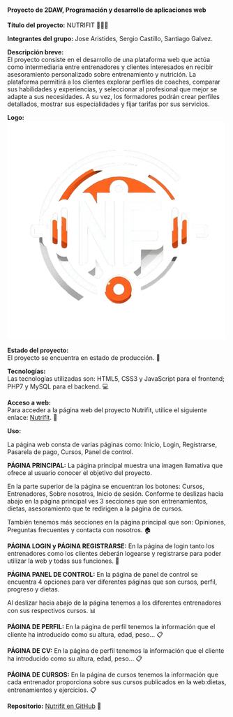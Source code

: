#### Proyecto de 2DAW, Programación y desarrollo de aplicaciones web

**Título del proyecto:** NUTRIFIT 🏋️‍♂️🥗

**Integrantes del grupo:** Jose Aristides, Sergio Castillo, Santiago Galvez.

**Descripción breve:**  
El proyecto consiste en el desarrollo de una plataforma web que actúa como intermediaria entre entrenadores y clientes interesados en recibir asesoramiento personalizado sobre entrenamiento y nutrición. La plataforma permitirá a los clientes explorar perfiles de coaches, comparar sus habilidades y experiencias, y seleccionar al profesional que mejor se adapte a sus necesidades. A su vez, los formadores podrán crear perfiles detallados, mostrar sus especialidades y fijar tarifas por sus servicios.

**Logo:**  
![Imagen de portada](./front/img/logo1.png)

**Estado del proyecto:**  
El proyecto se encuentra en estado de producción. 🚀

**Tecnologías:**  
Las tecnologías utilizadas son: HTML5, CSS3 y JavaScript para el frontend; PHP7 y MySQL para el backend. 💻

**Acceso a web:**  
Para acceder a la página web del proyecto Nutrifit, utilice el siguiente enlace: [Nutrifit](http://nutrifit.com). 🔗

**Uso:**  

La página web consta de varias páginas como: Inicio, Login, Registrarse, Pasarela de pago, Cursos, Panel de control.

**PÁGINA PRINCIPAL:**
La página principal muestra una imagen llamativa que ofrece al usuario conocer el objetivo del proyecto.

En la parte superior de la página se encuentran los botones: Cursos, Entrenadores, Sobre nosotros, Inicio de sesión. Conforme te deslizas hacia abajo en la página principal ves 3 secciones que son entrenamientos, dietas, asesoramiento que te redirigen a la página de cursos.

También tenemos más secciones en la página principal que son: Opiniones, Preguntas frecuentes y contacta con nosotros. 🏠

**PÁGINA LOGIN y PÁGINA REGISTRARSE:**
En la página de login tanto los entrenadores como los clientes deberán logearse y registrarse para poder utilizar la web y todas sus funciones. 🔐

**PÁGINA PANEL DE CONTROL:**
En la página de panel de control se encuentra 4 opciones para ver diferentes páginas que son cursos, perfil, progreso y dietas.

Al deslizar hacia abajo de la página tenemos a los diferentes entrenadores con sus respectivos cursos. 📊

**PÁGINA DE PERFIL:**
En la página de perfil tenemos la información que el cliente ha introducido como su altura, edad, peso... 📋

**PÁGINA DE CV:**
En la página de perfil tenemos la información que el cliente ha introducido como su altura, edad, peso... 📋

**PÁGINA DE CURSOS:**
En la página de cursos tenemos la información que cada entrenador proporciona sobre sus cursos publicados en la web:dietas, entrenamientos y ejercicios.  📋


**Repositorio:** [Nutrifit en GitHub](https://github.com/nutrifitProyecto/Nutrifit.git) 📂
